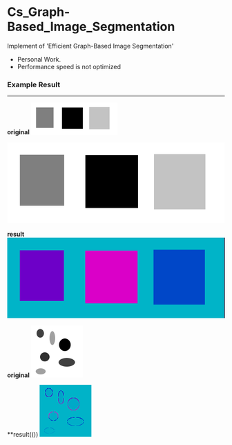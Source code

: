 # Cs_Graph-Based_Image_Segmentation
Implement of 'Efficient Graph-Based Image Segmentation' 

* Personal Work. 
* Performance speed is not optimized    


    
        


### Example Result
---

**original**
<img src="https://github.com/jaewoo-so/Cs_Graph-Based_Image_Segmentation/blob/master/img/Test.bmp"  width="200" />


![alt text](https://github.com/jaewoo-so/Cs_Graph-Based_Image_Segmentation/blob/master/img/Test.bmp?raw=true)

**result**
![alt text](https://github.com/jaewoo-so/Cs_Graph-Based_Image_Segmentation/blob/master/img/Result.bmp?raw=true)


**original**
![alt text](https://github.com/jaewoo-so/Cs_Graph-Based_Image_Segmentation/blob/master/img/Test2.bmp?raw=true)

**result(())
![alt text](https://github.com/jaewoo-so/Cs_Graph-Based_Image_Segmentation/blob/master/img/result2.bmp?raw=true)